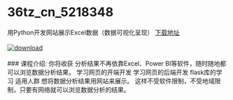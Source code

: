 # 36tz_cn_5218348
用Python开发网站展示Excel数据（数据可视化呈现）
[下载地址](http://www.36tz.cn/article/5218348 "下载地址")
<br/></br>[![download](http://36tz.cn/muke_img/2021_02_1-29-300x170.png "下载地址")](http://www.36tz.cn/article/5218348 "下载地址")
<br/></br>### 课程介绍:
你将收获
分析结果不再依靠Excel、Power BI等软件，随时随地都可以浏览数据分析结果。
学习网页的开端开发
学习网页的后端开发
flask库的学习
适用人群
想将数据分析结果用网站来展示。 这样不受软件限制，不受地域限制，只要有网络就可以浏览数据分析的结果。

